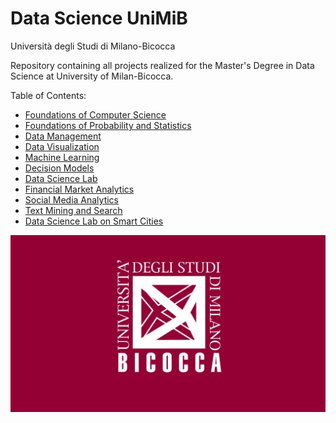 # Data Science UniMiB

Università degli Studi di Milano-Bicocca

Repository containing all projects realized for the Master's Degree in Data Science at University of Milan-Bicocca.

Table of Contents:

- [Foundations of Computer Science](/Foundations%20of%20Computer%20Science/)
- [Foundations of Probability and Statistics](/Foundations%20of%20Probability%20and%20Statistics/)
- [Data Management](/Data%20Management/)
- [Data Visualization](/Data%20Visualization/)
- [Machine Learning](/Machine%20Learning/)
- [Decision Models](/Decision%20Models/)
- [Data Science Lab](/Data%20Science%20Lab/)
- [Financial Market Analytics](/Financial%20Market%20Analytics/)
- [Social Media Analytics](/Social%20Media%20Analytics/)
- [Text Mining and Search](/Text%20Mining%20and%20Search/)
- [Data Science Lab on Smart Cities](/Data%20Science%20Lab%20on%20Smart%20Cities/)

![UnimibLogo](./images/unimib-bordeaux.jpg)